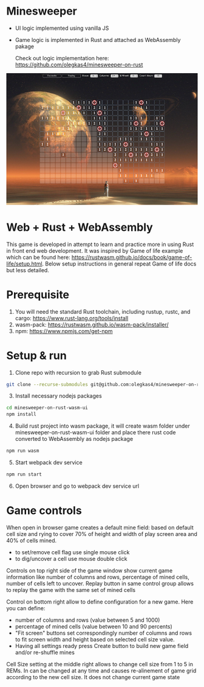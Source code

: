 # Minesweeper

- UI logic implemented using vanilla JS
- Game logic is implemented in Rust and attached as WebAssembly pakage
  
  Check out logic implementation here: https://github.com/olegkas4/minesweeper-on-rust
 
![Games screen](docs/screen01.png)

# Web + Rust + WebAssembly 
This game is developed in attempt to learn and practice more in using Rust in front end web development. It was inspired by Game of life example which can be found here: https://rustwasm.github.io/docs/book/game-of-life/setup.html. Below setup instructions in general repeat Game of life docs but less detailed.

# Prerequisite 
1. You will need the standard Rust toolchain, including rustup, rustc, and cargo:
  https://www.rust-lang.org/tools/install
2. wasm-pack: 
  https://rustwasm.github.io/wasm-pack/installer/
3. npm: 
  https://www.npmjs.com/get-npm

# Setup & run

1. Clone repo with recursion to grab Rust submodule 
  ```bash
  git clone --recurse-submodules git@github.com:olegkas4/minesweeper-on-rust-wasm-ui.git
  ```
3. Install necessary nodejs packages
  ```bash
  cd minesweeper-on-rust-wasm-ui
  npm install
  ```
4. Build rust project into wasm package, it will create wasm folder under minesweeper-on-rust-wasm-ui folder and place there rust code converted to WebAssembly as nodejs package
  ```bash
  npm run wasm
  ```

5. Start webpack dev service
  ```bash
  npm run start
  ```
6. Open browser and go to webpack dev service url
  
# Game controls

When open in browser game creates a default mine field: based on default cell size and rying to cover 70% of height and width of play screen area and 40% of cells mined. 
- to set/remove cell flag use single mouse click
- to dig/uncover a cell use mouse double click

Controls on top right side of the game window show current game information like number of columns and rows, percentage of mined cells, number of cells left to uncover. Replay button in same control group allows to replay the game with the same set of mined cells

Control on bottom right allow to define configuration for a new game. Here you can define:
- number of columns and rows (value between 5 and 1000)
- percentage of mined cells (value between 10 and 90 percents)
- "Fit screen" buttons set correspondingly number of columns and rows to fit screen width and height based on selected cell size value.
- Having all settings ready press Create button to build new game field and/or re-shuffle mines

Cell Size setting at the middle right allows to change cell size from 1 to 5 in REMs. In can be changed at any time and causes re-alinement of game grid according to the new cell size. It does not change current game state